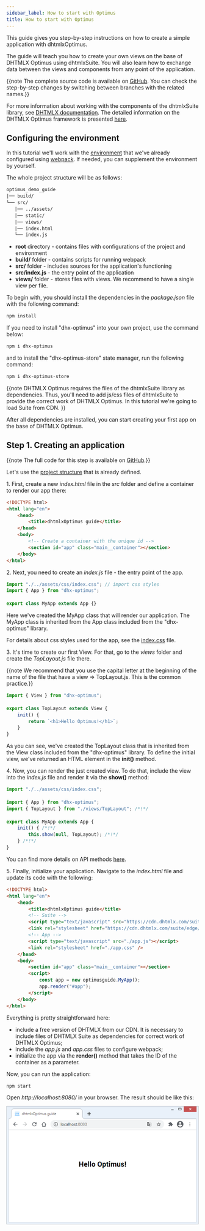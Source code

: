 ```yaml
---
sidebar_label: How to start with Optimus
title: How to start with Optimus
---          
```


This guide gives you step-by-step instructions on how to create a simple application with dhtmlxOptimus.

The guide will teach you how to create your own views on the base of DHTMLX Optimus using dhtmlxSuite. You will also learn how to exchange data between the views and components from any point of the application. 

{{note The complete source code is available on [GitHub](https://github.com/DHTMLX/optimus-demo-guide/tree/master). You can check the step-by-step changes by switching between branches with the related names.}}

For more information about working with the components of the dhtmlxSuite library, see [DHTMLX documentation](https://docs.dhtmlx.com). The detailed information on the DHTMLX Optimus framework is presented [here](optimus_guides/index.md).

Configuring the environment
------------------------

In this tutorial we'll work with the [environment](https://github.com/DHTMLX/optimus-demo-guide/tree/master) that we've already configured using [webpack](https://webpack.js.org). If needed, you can supplement the environment by yourself.

The whole project structure will be as follows:

~~~html
optimus_demo_guide
|── build/
└── src/
   |── ../assets/
   |── static/
   |── views/
   |── index.html
   └── index.js	
~~~

- **root** directory - contains files with configurations of the project and environment
- **build/** folder - contains scripts for running webpack
- **src/** folder - includes sources for the application's functioning
- **src/index.js** - the entry point of the application
- **views/** folder - stores files with views. We recommend to have a single view per file.

To begin with, you should install the dependencies in the *package.json* file with the following command:

~~~js
npm install
~~~

If you need to install "dhx-optimus" into your own project, use the command below:

~~~js
npm i dhx-optimus
~~~

and to install the "dhx-optimus-store" state manager, run the following command:

~~~js
npm i dhx-optimus-store
~~~

{{note DHTMLX Optimus requires the files of the dhtmlxSuite library as dependencies. Thus, you'll need to add js/css files of dhtmlxSuite to provide the correct work of DHTMLX Optimus. In this tutorial we're going to load Suite from CDN. }}

After all dependencies are installed, you can start creating your first app on the base of DHTMLX Optimus.

Step 1. Creating an application
--------------------------------

{{note The full code for this step is available on [GitHub](https://github.com/DHTMLX/optimus-demo-guide/tree/guide/first-step).}}

Let's use the [project structure](https://github.com/DHTMLX/optimus-demo-guide/tree/guide/first-step) that is already defined.

1\. First, create a new *index.html* file in the *src* folder and define a container to render our app there: 


~~~html title="index.html"
<!DOCTYPE html>
<html lang="en">
	<head>
		<title>dhtmlxOptimus guide</title>
	</head>
	<body>
		<!-- Create a container with the unique id -->
		<section id="app" class="main__container"></section>
	</body>
</html>
~~~

2\. Next, you need to create an *index.js* file - the entry point of the app. 

~~~js title="src/index.js"
import "./../assets/css/index.css"; // import css styles
import { App } from "dhx-optimus";

export class MyApp extends App {}
~~~

Here we've created the MyApp class that will render our application. The MyApp class is inherited from the App class included from the "dhx-optimus" library. 

For details about css styles used for the app, see the [index.css](https://github.com/DHTMLX/optimus-demo-guide/blob/guide/first-step/src/../assets/css/index.css) file.

3\. It's time to create our first View. For that, go to the *views* folder and create the *TopLayout.js* file there. 

{{note We recommend that you use the capital letter at the beginning of the name of the file that have a view => TopLayout.js. This is the common practice.}}

~~~js title="src/views/TopLayout.js}"
import { View } from "dhx-optimus";

export class TopLayout extends View {
	init() {
		return `<h1>Hello Optimus!</h1>`;
	}
}
~~~

As you can see, we've created the TopLayout class that is inherited from the View class included from the "dhx-optimus" library. To define the initial view, we've returned an HTML element in the **init()** method. 

4\. Now, you can render the just created view. To do that, include the view into the *index.js* file and render it via the **show()** method:

~~~js title="src/index.js"
import "./../assets/css/index.css";

import { App } from "dhx-optimus";
import { TopLayout } from "./views/TopLayout"; /*!*/

export class MyApp extends App {
	init() { /*!*/
		this.show(null, TopLayout); /*!*/
	} /*!*/
}
~~~

You can find more details on API methods [here](optimus_guides/index.md#api).

5\. Finally, initialize your application. Navigate to the *index.html* file and update its code with the following:

~~~html
<!DOCTYPE html>
<html lang="en">
	<head>
		<title>dhtmlxOptimus guide</title>
		<!-- Suite -->
		<script type="text/javascript" src="https://cdn.dhtmlx.com/suite/edge/suite.js"></script>
		<link rel="stylesheet" href="https://cdn.dhtmlx.com/suite/edge/suite.css" />
		<!-- App -->
		<script type="text/javascript" src="./app.js"></script>
		<link rel="stylesheet" href="./app.css" />
	</head>
	<body>
		<section id="app" class="main__container"></section>
		<script>
			const app = new optimusguide.MyApp();
			app.render("#app");
		</script>
	</body>
</html>
~~~

Everything is pretty straightforward here:

- include a free version of DHTMLX from our CDN. It is necessary to include files of DHTMLX Suite as  dependencies for correct work of DHTMLX Optimus;
- include the *app.js* and *app.css* files to configure webpack;
- initialize the app via the **render()** method that takes the ID of the container as a parameter.

Now, you can run the application:

~~~js
npm start
~~~

Open *http://localhost:8080/* in your browser. The result should be like this:

![](../assets/optimus/start_optimus.png)















